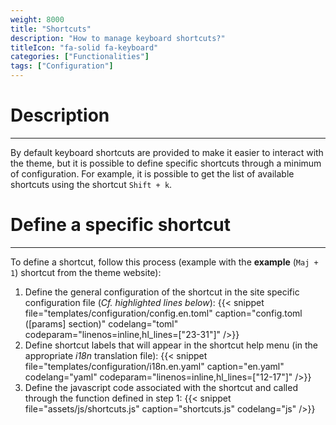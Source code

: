 ```yaml
---
weight: 8000
title: "Shortcuts"
description: "How to manage keyboard shortcuts?"
titleIcon: "fa-solid fa-keyboard"
categories: ["Functionalities"]
tags: ["Configuration"]
---
```


# Description
---

By default keyboard shortcuts are provided to make it easier to interact with the theme, but it is possible to define specific shortcuts through a minimum of configuration.
For example, it is possible to get the list of available shortcuts using the shortcut `Shift + k`.

# Define a specific shortcut
---

To define a shortcut, follow this process (example with the **example** (`Maj + 1`) shortcut from the theme website):

1. Define the general configuration of the shortcut in the site specific configuration file (*Cf. highlighted lines below*):
{{< snippet
    file="templates/configuration/config.en.toml"
    caption="config.toml ([params] section)"
    codelang="toml"
    codeparam="linenos=inline,hl_lines=[\"23-31\"]"
/>}}
2. Define shortcut labels that will appear in the shortcut help menu (in the appropriate *i18n* translation file):
{{< snippet
    file="templates/configuration/i18n.en.yaml"
    caption="en.yaml"
    codelang="yaml"
    codeparam="linenos=inline,hl_lines=[\"12-17\"]"
/>}}
3. Define the javascript code associated with the shortcut and called through the function defined in step 1:
{{< snippet
    file="assets/js/shortcuts.js"
    caption="shortcuts.js"
    codelang="js"
/>}}
